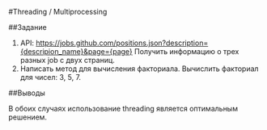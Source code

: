 #Threading / Multiprocessing
 
 
##Задание

1. API: https://jobs.github.com/positions.json?description={descripion_name}&page={page}
Получить информацию о трех разных job c двух страниц.
2. Написать метод для вычисления факториала. Вычислить факториал для чисел: 3, 5, 7.


##Выводы
 
В обоих случаях использование threading является оптимальным решением.
